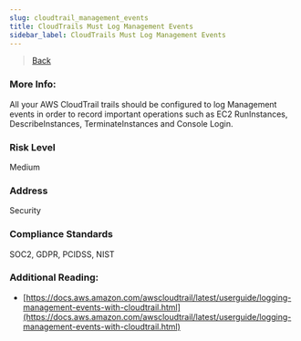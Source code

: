 ```yaml
---
slug: cloudtrail_management_events
title: CloudTrails Must Log Management Events
sidebar_label: CloudTrails Must Log Management Events
---
```

> [Back](../../cloudtrailmonitoring)

### More Info:
All your AWS CloudTrail trails should be configured to log Management events in order to record important operations such as EC2 RunInstances, DescribeInstances, TerminateInstances and Console Login.

### Risk Level
Medium

### Address
Security

### Compliance Standards
SOC2, GDPR, PCIDSS, NIST

### Additional Reading:
- [https://docs.aws.amazon.com/awscloudtrail/latest/userguide/logging-management-events-with-cloudtrail.html](https://docs.aws.amazon.com/awscloudtrail/latest/userguide/logging-management-events-with-cloudtrail.html) 
